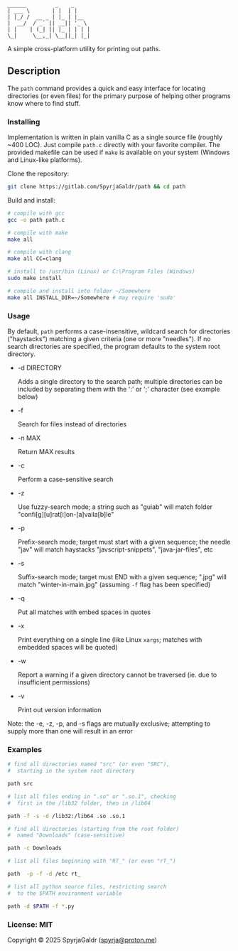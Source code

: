 ```
______         _    _
| ___ \       | |  | |
| |_/ /  __ _ | |_ | |__
|  __/  / _` || __|| '_ \
| |    | (_| || |_ | | | |
\_|     \__,_| \__||_| |_|

```
A simple cross-platform utility for printing out paths.

## Description

The `path` command provides a quick and easy interface for locating directories (or even files) for the primary purpose of helping other programs know where to find stuff.

### Installing

Implementation is written in plain vanilla C as a single source file (roughly ~400 LOC).  Just compile `path.c` directly with your favorite compiler. The provided makefile can be used if `make` is available on your system (Windows and Linux-like platforms).

Clone the repository:

```bash
git clone https://gitlab.com/SpyrjaGaldr/path && cd path
```

Build and install:

```bash
# compile with gcc
gcc -o path path.c

# compile with make
make all

# compile with clang
make all CC=clang

# install to /usr/bin (Linux) or C:\Program Files (Windows)
sudo make install

# compile and install into folder ~/Somewhere
make all INSTALL_DIR=~/Somewhere # may require 'sudo'
```

### Usage

By default, `path` performs a case-insensitive, wildcard search for directories ("haystacks") matching a given criteria (one or more "needles"). If no search directories are specified, the program defaults to the system root directory.


* -d DIRECTORY

    Adds a single directory to the search path; multiple directories can be included by separating them with the ':' or ';' character (see example below)

* -f

    Search for files instead of directories

* -n MAX

    Return MAX results

* -c

    Perform a case-sensitive search

* -z

    Use fuzzy-search mode; a string such as "guiab" will match folder "confi[g][u]rat[i]on-[a]vaila[b]le"

* -p

    Prefix-search mode; target must start with a given sequence; the needle "jav" will match haystacks "javscript-snippets", "java-jar-files", etc

* -s

    Suffix-search mode; target must END with a given sequence; ".jpg" will match "winter-in-main.jpg" (assuming `-f` flag has been specified)

* -q

    Put all matches with embed spaces in quotes

* -x

    Print everything on a single line (like Linux `xargs`; matches with embedded spaces will be quoted)

* -w

    Report a warning if a given directory cannot be traversed (ie. due to insufficient permissions)

* -v

    Print out version information

Note: the -e, -z, -p, and -s flags are mutually exclusive; attempting to supply more than one will result in an error

### Examples

```bash
# find all directories named "src" (or even "SRC"),
#  starting in the system root directory

path src

# list all files ending in ".so" or ".so.1", checking
#  first in the /lib32 folder, then in /lib64

path -f -s -d /lib32:/lib64 .so .so.1

# find all directories (starting from the root folder)
#  named "Downloads" (case-sensitive)

path -c Downloads

# list all files beginning with "RT_" (or even "rT_")

path  -p -f -d /etc rt_

# list all python source files, restricting search
#  to the $PATH environment variable

path -d $PATH -f *.py
```

### License: MIT
Copyright © 2025 SpyrjaGaldr (spyrja@proton.me)
